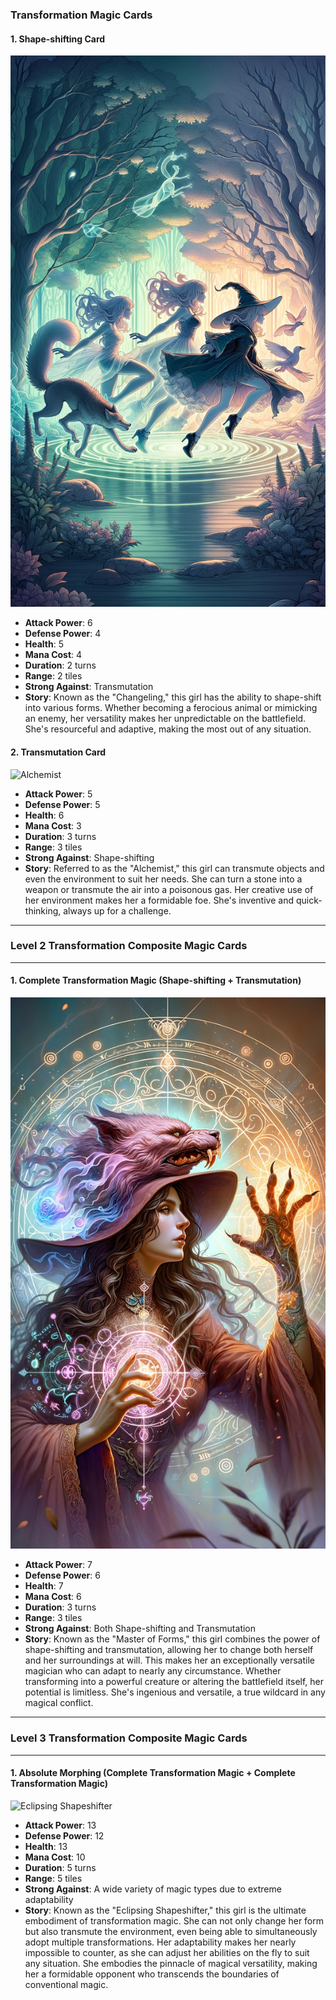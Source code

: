 ### Transformation Magic Cards

#### 1. Shape-shifting Card
![Changeling](./Changeling.png)

- **Attack Power**: 6
- **Defense Power**: 4
- **Health**: 5
- **Mana Cost**: 4
- **Duration**: 2 turns
- **Range**: 2 tiles
- **Strong Against**: Transmutation
- **Story**: Known as the "Changeling," this girl has the ability to shape-shift into various forms. Whether becoming a ferocious animal or mimicking an enemy, her versatility makes her unpredictable on the battlefield. She's resourceful and adaptive, making the most out of any situation.

#### 2. Transmutation Card
![Alchemist](./Alchemist.png)

- **Attack Power**: 5
- **Defense Power**: 5
- **Health**: 6
- **Mana Cost**: 3
- **Duration**: 3 turns
- **Range**: 3 tiles
- **Strong Against**: Shape-shifting
- **Story**: Referred to as the "Alchemist," this girl can transmute objects and even the environment to suit her needs. She can turn a stone into a weapon or transmute the air into a poisonous gas. Her creative use of her environment makes her a formidable foe. She's inventive and quick-thinking, always up for a challenge.

---

### Level 2 Transformation Composite Magic Cards

---

#### 1. Complete Transformation Magic (Shape-shifting + Transmutation)

![Master of Forms](./MasterofForms.png)

- **Attack Power**: 7
- **Defense Power**: 6
- **Health**: 7
- **Mana Cost**: 6
- **Duration**: 3 turns
- **Range**: 3 tiles
- **Strong Against**: Both Shape-shifting and Transmutation
- **Story**: Known as the "Master of Forms," this girl combines the power of shape-shifting and transmutation, allowing her to change both herself and her surroundings at will. This makes her an exceptionally versatile magician who can adapt to nearly any circumstance. Whether transforming into a powerful creature or altering the battlefield itself, her potential is limitless. She's ingenious and versatile, a true wildcard in any magical conflict.

---

### Level 3 Transformation Composite Magic Cards

---

#### 1. Absolute Morphing (Complete Transformation Magic + Complete Transformation Magic)

![Eclipsing Shapeshifter](./EclipsingShapeshifter.png)

- **Attack Power**: 13
- **Defense Power**: 12
- **Health**: 13
- **Mana Cost**: 10
- **Duration**: 5 turns
- **Range**: 5 tiles
- **Strong Against**: A wide variety of magic types due to extreme adaptability
- **Story**: Known as the "Eclipsing Shapeshifter," this girl is the ultimate embodiment of transformation magic. She can not only change her form but also transmute the environment, even being able to simultaneously adopt multiple transformations. Her adaptability makes her nearly impossible to counter, as she can adjust her abilities on the fly to suit any situation. She embodies the pinnacle of magical versatility, making her a formidable opponent who transcends the boundaries of conventional magic.
